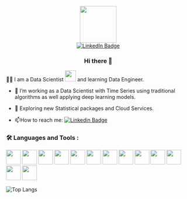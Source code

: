 

<div id="header" align="center">
  <img src="https://media.giphy.com/media/M9gbBd9nbDrOTu1Mqx/giphy.gif" width="100"/>

<div id="badges">
  <a href=https://www.linkedin.com/in/gustavo-santos-20353a200/>
    <img src="https://img.shields.io/badge/LinkedIn-blue?style=for-the-badge&logo=linkedin&logoColor=white" alt="LinkedIn Badge"/>
  </a>

</div>

### Hi there 👋
</div>

🧑‍💻 I am a Data Scientist <img src="https://media.giphy.com/media/WUlplcMpOCEmTGBtBW/giphy.gif" width="30"> and learning Data Engineer.

- :telescope: I’m working as a Data Scientist with Time Series using traditional algorithms as well applying deep learning models.

- :seedling: Exploring new Statistical packages and Cloud Services.



- :mailbox:How to reach me: [![Linkedin Badge](https://img.shields.io/badge/-gus-blue?style=flat&logo=Linkedin&logoColor=white)](https://www.linkedin.com/in/gustavo-santos-20353a200/)

 ### :hammer_and_wrench: Languages and Tools :

<img src="https://cdn.jsdelivr.net/gh/devicons/devicon/icons/python/python-original-wordmark.svg"  width="40" height="40" /> <img src="https://cdn.jsdelivr.net/gh/devicons/devicon/icons/git/git-original-wordmark.svg"  width="40" height="40" /> <img src="https://cdn.jsdelivr.net/gh/devicons/devicon/icons/googlecloud/googlecloud-original-wordmark.svg"  width="40" height="40" /> <img src="https://cdn.jsdelivr.net/gh/devicons/devicon/icons/jupyter/jupyter-original-wordmark.svg" width="40" height="40"  /> <img src="https://cdn.jsdelivr.net/gh/devicons/devicon/icons/linux/linux-original.svg" width="40" height="40"  /> <img src="https://cdn.jsdelivr.net/gh/devicons/devicon/icons/mysql/mysql-original-wordmark.svg" width="40" height="40"  /> <img src="https://cdn.jsdelivr.net/gh/devicons/devicon/icons/postgresql/postgresql-original-wordmark.svg" width="40" height="40"  /> <img src="https://cdn.jsdelivr.net/gh/devicons/devicon/icons/numpy/numpy-original-wordmark.svg" width="40" height="40"  /> <img src="https://cdn.jsdelivr.net/gh/devicons/devicon/icons/selenium/selenium-original.svg" width="40" height="40"  /> <img src="https://cdn.jsdelivr.net/gh/devicons/devicon/icons/tensorflow/tensorflow-original-wordmark.svg"  width="40" height="40" /> <img src="https://cdn.jsdelivr.net/gh/devicons/devicon/icons/pytorch/pytorch-plain-wordmark.svg" width="40" height="40"  /> <img src="https://cdn.jsdelivr.net/gh/devicons/devicon/icons/docker/docker-plain.svg" width="40" height="40" />  <img src="https://cdn.jsdelivr.net/gh/devicons/devicon/icons/amazonwebservices/amazonwebservices-plain-wordmark.svg" width="40" height="40" />
          
          
          
          
          
          

![Top Langs](https://github-readme-stats.vercel.app/api/top-langs/?username=gustavomfsantos&layout=compact)
